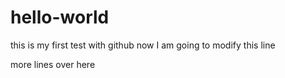 # hello-world
this is my first test with github
now I am going to modify this line

more lines over here
